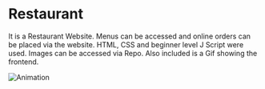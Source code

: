 # Restaurant

It is a Restaurant Website. Menus can be accessed and online orders can be placed via the website. HTML, CSS and beginner level J Script were used. Images can be accessed via Repo. Also included is a Gif showing the frontend.

![Animation](https://github.com/oranmehmetsirin/Restaurant/blob/main/gif.gif?raw=true)
